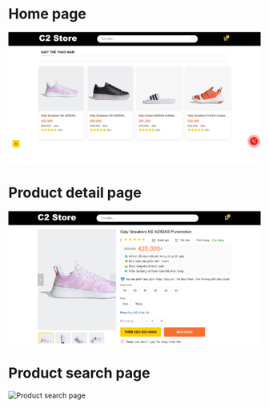 # Home page 

![Home page](https://github.com/NgDuyBaoo/Bai_tap/blob/main/Content/Screenshot/Screenshot%202024-06-27%20143245.png)

# Product detail page

![Product detail page](https://github.com/NgDuyBaoo/Bai_tap/blob/main/Content/Screenshot/Screenshot%202024-06-27%20143922.png)

# Product search page

![Product search page](URL-cua-anh)
